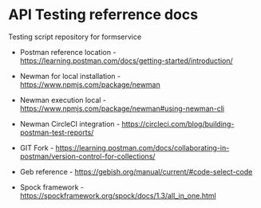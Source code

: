 # API Testing referrence docs
Testing script repository for formservice

* Postman reference location - https://learning.postman.com/docs/getting-started/introduction/
  
* Newman for local installation  - https://www.npmjs.com/package/newman

* Newman execution local - https://www.npmjs.com/package/newman#using-newman-cli

* Newman CircleCI integration - https://circleci.com/blog/building-postman-test-reports/
   
* GIT Fork - https://learning.postman.com/docs/collaborating-in-postman/version-control-for-collections/

* Geb reference - https://gebish.org/manual/current/#code-select-code

* Spock framework - https://spockframework.org/spock/docs/1.3/all_in_one.html